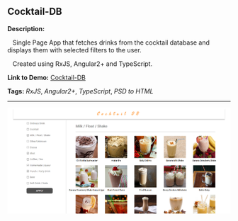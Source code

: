 ## Cocktail-DB

**Description:** 

&nbsp;&nbsp; Single Page App that fetches drinks from the cocktail database and displays them with selected filters to the user. 

&nbsp;&nbsp; Created using RxJS, Angular2+ and TypeScript.

**Link to Demo:** [Cocktail-DB](https://i.imgur.com/SlRDVKQ.gifv "Cocktail-DB")

**Tags:** _RxJS_, _Angular2+_, _TypeScript_, _PSD to HTML_ 

---

![projectScreenshot](https://github.com/bohdanov90/My-Portfolio/blob/master/images/works-screen/cocktail-DB.jpg "Cocktail-DB Screenshot")
